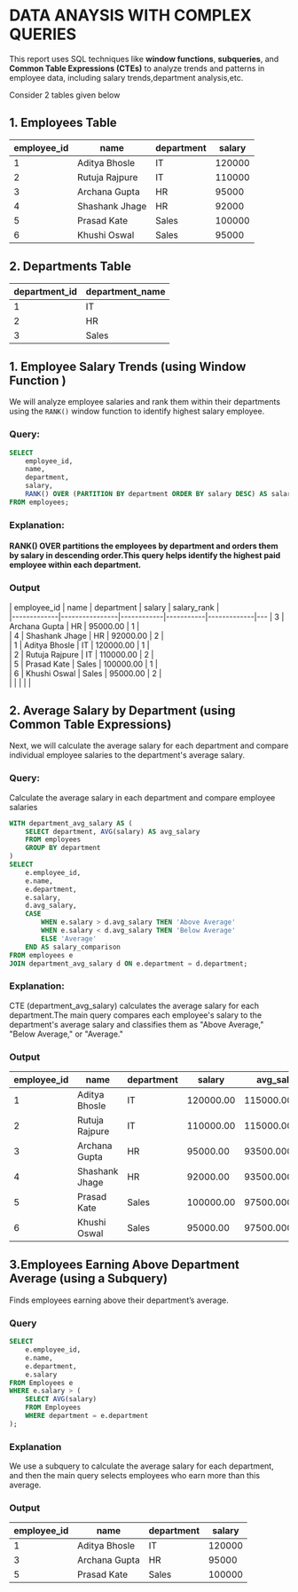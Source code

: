 # DATA ANAYSIS WITH COMPLEX QUERIES
 This report uses SQL techniques like **window functions**, **subqueries**, and **Common Table Expressions (CTEs)** to analyze trends and patterns in employee data, including salary trends,department analysis,etc.

 Consider 2 tables given below
## 1. Employees Table

| employee_id | name           | department | salary |   
|-------------|----------------|------------|--------|
| 1           | Aditya Bhosle  | IT         | 120000 |   
| 2           | Rutuja Rajpure | IT         | 110000 |   
| 3           | Archana Gupta  | HR         | 95000  |   
| 4           | Shashank Jhage | HR         | 92000  |  
| 5           | Prasad Kate    | Sales      | 100000 |   
| 6           | Khushi Oswal   | Sales      | 95000  |   

## 2. Departments Table

| department_id | department_name |   
|---------------|-----------------|
| 1             | IT              |   
| 2             | HR              |   
| 3             | Sales     |


## 1. **Employee Salary Trends** (using Window Function )

We will analyze employee salaries and rank them within their departments using the `RANK()` window function to identify highest salary employee.

###  Query:
```sql
SELECT 
    employee_id,
    name,
    department,
    salary,
    RANK() OVER (PARTITION BY department ORDER BY salary DESC) AS salary_rank
FROM employees;
```

### Explanation:
#### RANK() OVER partitions the employees by department and orders them by salary in descending order.This query helps identify the highest paid employee within each department.

### Output
| employee_id | name           | department | salary    | salary_rank |   
|-------------|----------------|------------|-----------|-------------|---
| 3           | Archana Gupta  | HR         | 95000.00  | 1           |  
| 4           | Shashank Jhage | HR         | 92000.00  | 2           |   
| 1           | Aditya Bhosle  | IT         | 120000.00 | 1           |   
| 2           | Rutuja Rajpure | IT         | 110000.00 | 2           |   
| 5           | Prasad Kate    | Sales      | 100000.00 | 1           |   
| 6           | Khushi Oswal   | Sales      | 95000.00  | 2           |   
|             |                |            |           |
## 2. Average Salary by Department (using Common Table Expressions)

 Next, we will calculate the average salary for each department and compare individual employee salaries to the department's average salary.
### Query:

 Calculate the average salary in each department and compare employee salaries
```sql
WITH department_avg_salary AS (
    SELECT department, AVG(salary) AS avg_salary
    FROM employees
    GROUP BY department
)
SELECT 
    e.employee_id,
    e.name,
    e.department,
    e.salary,
    d.avg_salary,
    CASE 
        WHEN e.salary > d.avg_salary THEN 'Above Average'
        WHEN e.salary < d.avg_salary THEN 'Below Average'
        ELSE 'Average'
    END AS salary_comparison
FROM employees e
JOIN department_avg_salary d ON e.department = d.department;
```
### Explanation:

 CTE (department_avg_salary) calculates the average salary for each department.The main query compares each employee's salary to the department's average salary and classifies them as "Above Average," "Below Average," or "Average."

### Output
| employee_id | name           | department | salary    | avg_salary    | salary_comparison |   
|-------------|----------------|------------|-----------|---------------|-------------------|
| 1           | Aditya Bhosle  | IT         | 120000.00 | 115000.000000 | Above Average     |   
| 2           | Rutuja Rajpure | IT         | 110000.00 | 115000.000000 | Below Average     |   
| 3           | Archana Gupta  | HR         | 95000.00  | 93500.000000  | Above Average     |  
| 4           | Shashank Jhage | HR         | 92000.00  | 93500.000000  | Below Average     |   
| 5           | Prasad Kate    | Sales      | 100000.00 | 97500.000000  | Above Average     |   
| 6           | Khushi Oswal   | Sales      | 95000.00  | 97500.000000  | Below Average 

## 3.Employees Earning Above Department Average (using a Subquery)
 Finds employees earning above their department’s average.

### Query
```sql
SELECT 
    e.employee_id, 
    e.name, 
    e.department, 
    e.salary
FROM Employees e
WHERE e.salary > (
    SELECT AVG(salary) 
    FROM Employees 
    WHERE department = e.department
);
```
### Explanation
 We use a subquery to calculate the average salary for each department, and then the main query selects employees who earn more than this average.

### Output
| employee_id | name          | department | salary |   
|-------------|---------------|------------|--------|
| 1           | Aditya Bhosle | IT         | 120000 |   
| 3           | Archana Gupta | HR         | 95000  |   
| 5           | Prasad Kate   | Sales      | 100000 |   
